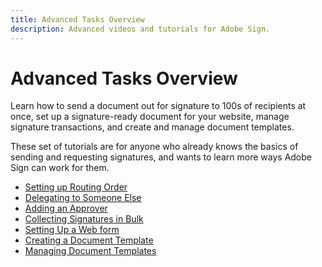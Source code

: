 ```yaml
---
title: Advanced Tasks Overview
description: Advanced videos and tutorials for Adobe Sign.
---
```


# Advanced Tasks Overview

Learn how to send a document out for signature to 100s of recipients at once, set up a signature-ready document for your website, manage signature transactions, and create and manage document templates. 

These set of tutorials are for anyone who already knows the basics of sending and requesting signatures, and wants to learn more ways Adobe Sign can work for them.

* [Setting up Routing Order](sign-advanced-users/setting-up-routing.md)
* [Delegating to Someone Else](sign-advanced-users/delegate-signature.md)
* [Adding an Approver](sign-advanced-users/add-an-approver.md)
* [Collecting Signatures in Bulk](sign-advanced-users/megasign.md)
* [Setting Up a Web form](sign-advanced-users/webform.md)
* [Creating a Document Template](sign-advanced-users/create-a-template.md)
* [Managing Document Templates](sign-advanced-users/edit-a-template.md)